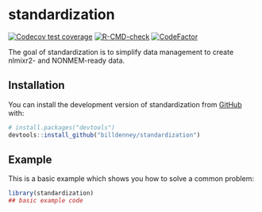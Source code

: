 # standardization

<!-- badges: start -->
[![Codecov test coverage](https://codecov.io/gh/billdenney/standardization/branch/main/graph/badge.svg)](https://app.codecov.io/gh/billdenney/standardization?branch=main)
[![R-CMD-check](https://github.com/billdenney/standardization/actions/workflows/R-CMD-check.yaml/badge.svg)](https://github.com/billdenney/standardization/actions/workflows/R-CMD-check.yaml)
[![CodeFactor](https://www.codefactor.io/repository/github/billdenney/standardization/badge)](https://www.codefactor.io/repository/github/billdenney/standardization)
<!-- badges: end -->

The goal of standardization is to simplify data management to create nlmixr2- and NONMEM-ready data.

## Installation

You can install the development version of standardization from [GitHub](https://github.com/) with:

``` r
# install.packages("devtools")
devtools::install_github("billdenney/standardization")
```

## Example

This is a basic example which shows you how to solve a common problem:

``` r
library(standardization)
## basic example code
```
